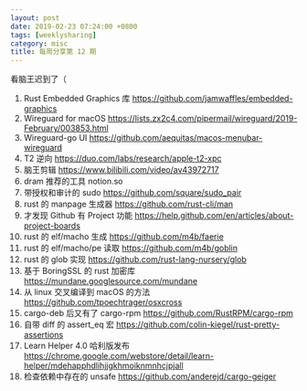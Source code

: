 ```yaml
---
layout: post
date: 2019-02-23 07:24:00 +0800
tags: [weeklysharing]
category: misc
title: 每周分享第 12 期
---
```


看脑王迟到了（

1. Rust Embedded Graphics 库 https://github.com/jamwaffles/embedded-graphics
2. Wireguard for macOS https://lists.zx2c4.com/pipermail/wireguard/2019-February/003853.html
3. Wireguard-go UI https://github.com/aequitas/macos-menubar-wireguard
4. T2 逆向 https://duo.com/labs/research/apple-t2-xpc
5. 脑王剪辑 https://www.bilibili.com/video/av43972717
6. dram 推荐的工具 notion.so
7. 带授权和审计的 sudo https://github.com/square/sudo_pair
8. rust 的 manpage 生成器 https://github.com/rust-cli/man
9. 才发现 Github 有 Project 功能 https://help.github.com/en/articles/about-project-boards
10. rust 的 elf/macho 生成 https://github.com/m4b/faerie
11. rust 的 elf/macho/pe 读取 https://github.com/m4b/goblin
12. rust 的 glob 实现 https://github.com/rust-lang-nursery/glob
13. 基于 BoringSSL 的 rust 加密库 https://mundane.googlesource.com/mundane
14. 从 linux 交叉编译到 macOS 的方法 https://github.com/tpoechtrager/osxcross
15. cargo-deb 后又有了 cargo-rpm https://github.com/RustRPM/cargo-rpm
16. 自带 diff 的 assert_eq 宏 https://github.com/colin-kiegel/rust-pretty-assertions
17. Learn Helper 4.0 哈利版发布 https://chrome.google.com/webstore/detail/learn-helper/mdehapphdlihjjgkhmoiknmnhcjpjall
18. 检查依赖中存在的 unsafe https://github.com/anderejd/cargo-geiger

